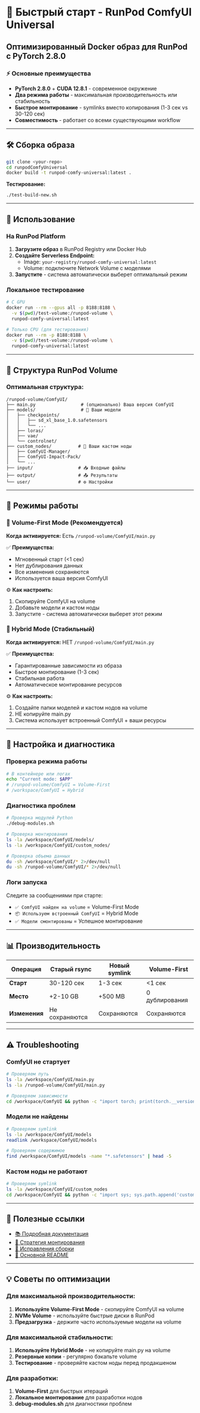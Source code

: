 # 🚀 Быстрый старт - RunPod ComfyUI Universal

## Оптимизированный Docker образ для RunPod с PyTorch 2.8.0

### ⚡ Основные преимущества

-   **PyTorch 2.8.0** + **CUDA 12.8.1** - современное окружение
-   **Два режима работы** - максимальная производительность или стабильность
-   **Быстрое монтирование** - symlinks вместо копирования (1-3 сек vs 30-120 сек)
-   **Совместимость** - работает со всеми существующими workflow

---

## 🛠️ Сборка образа

```bash
git clone <your-repo>
cd runpodComfyUniversal
docker build -t runpod-comfy-universal:latest .
```

**Тестирование:**

```bash
./test-build-new.sh
```

---

## 🎯 Использование

### На RunPod Platform

1. **Загрузите образ** в RunPod Registry или Docker Hub
2. **Создайте Serverless Endpoint:**
    - Image: `your-registry/runpod-comfy-universal:latest`
    - Volume: подключите Network Volume с моделями
3. **Запустите** - система автоматически выберет оптимальный режим

### Локальное тестирование

```bash
# С GPU
docker run --rm --gpus all -p 8188:8188 \
  -v $(pwd)/test-volume:/runpod-volume \
  runpod-comfy-universal:latest

# Только CPU (для тестирования)
docker run --rm -p 8188:8188 \
  -v $(pwd)/test-volume:/runpod-volume \
  runpod-comfy-universal:latest
```

---

## 📁 Структура RunPod Volume

### Оптимальная структура:

```
/runpod-volume/ComfyUI/
├── main.py                 # (опционально) Ваша версия ComfyUI
├── models/                 # 🎯 Ваши модели
│   ├── checkpoints/
│   │   ├── sd_xl_base_1.0.safetensors
│   │   └── ...
│   ├── loras/
│   ├── vae/
│   └── controlnet/
├── custom_nodes/          # 🔧 Ваши кастом ноды
│   ├── ComfyUI-Manager/
│   ├── ComfyUI-Impact-Pack/
│   └── ...
├── input/                 # 📥 Входные файлы
├── output/                # 📤 Результаты
└── user/                  # ⚙️ Настройки
```

---

## 🔄 Режимы работы

### 🚀 Volume-First Mode (Рекомендуется)

**Когда активируется:** Есть `/runpod-volume/ComfyUI/main.py`

✅ **Преимущества:**

-   Мгновенный старт (<1 сек)
-   Нет дублирования данных
-   Все изменения сохраняются
-   Используется ваша версия ComfyUI

⚙️ **Как настроить:**

1. Скопируйте ComfyUI на volume
2. Добавьте модели и кастом ноды
3. Запустите - система автоматически выберет этот режим

### 🔧 Hybrid Mode (Стабильный)

**Когда активируется:** НЕТ `/runpod-volume/ComfyUI/main.py`

✅ **Преимущества:**

-   Гарантированные зависимости из образа
-   Быстрое монтирование (1-3 сек)
-   Стабильная работа
-   Автоматическое монтирование ресурсов

⚙️ **Как настроить:**

1. Создайте папки моделей и кастом нодов на volume
2. НЕ копируйте main.py
3. Система использует встроенный ComfyUI + ваши ресурсы

---

## 🔧 Настройка и диагностика

### Проверка режима работы

```bash
# В контейнере или логах
echo "Current mode: $APP"
# /runpod-volume/ComfyUI = Volume-First
# /workspace/ComfyUI = Hybrid
```

### Диагностика проблем

```bash
# Проверка модулей Python
./debug-modules.sh

# Проверка монтирования
ls -la /workspace/ComfyUI/models/
ls -la /workspace/ComfyUI/custom_nodes/

# Проверка объема данных
du -sh /workspace/ComfyUI/* 2>/dev/null
du -sh /runpod-volume/ComfyUI/* 2>/dev/null
```

### Логи запуска

Следите за сообщениями при старте:

-   `✅ ComfyUI найден на volume` = Volume-First Mode
-   `📦 Используем встроенный ComfyUI` = Hybrid Mode
-   `✅ Модели смонтированы` = Успешное монтирование

---

## 📊 Производительность

| Операция      | Старый rsync   | Новый symlink | Volume-First   |
| ------------- | -------------- | ------------- | -------------- |
| **Старт**     | 30-120 сек     | 1-3 сек       | <1 сек         |
| **Место**     | +2-10 GB       | +500 MB       | 0 дублирования |
| **Изменения** | Не сохраняются | Сохраняются   | Сохраняются    |

---

## ⚠️ Troubleshooting

### ComfyUI не стартует

```bash
# Проверяем путь
ls -la /workspace/ComfyUI/main.py
ls -la /runpod-volume/ComfyUI/main.py

# Проверяем зависимости
cd /workspace/ComfyUI && python -c "import torch; print(torch.__version__)"
```

### Модели не найдены

```bash
# Проверяем symlink
ls -la /workspace/ComfyUI/models
readlink /workspace/ComfyUI/models

# Проверяем содержимое
find /workspace/ComfyUI/models -name "*.safetensors" | head -5
```

### Кастом ноды не работают

```bash
# Проверяем symlink
ls -la /workspace/ComfyUI/custom_nodes
cd /workspace/ComfyUI && python -c "import sys; sys.path.append('custom_nodes'); import ComfyUI-Manager"
```

---

## 🔗 Полезные ссылки

-   [📚 Подробная документация](docs/new-pytorch-upgrade.md)
-   [🔧 Стратегия монтирования](docs/volume-mounting-strategy.md)
-   [🐛 Исправления сборки](docs/build-fixes.md)
-   [📖 Основной README](docs/readme.md)

---

## 💡 Советы по оптимизации

### Для максимальной производительности:

1. **Используйте Volume-First Mode** - скопируйте ComfyUI на volume
2. **NVMe Volume** - используйте быстрые диски в RunPod
3. **Предзагрузка** - держите часто используемые модели на volume

### Для максимальной стабильности:

1. **Используйте Hybrid Mode** - не копируйте main.py на volume
2. **Резервные копии** - регулярно бэкапьте volume
3. **Тестирование** - проверяйте кастом ноды перед продакшеном

### Для разработки:

1. **Volume-First** для быстрых итераций
2. **Локальное монтирование** для разработки нодов
3. **debug-modules.sh** для диагностики проблем
